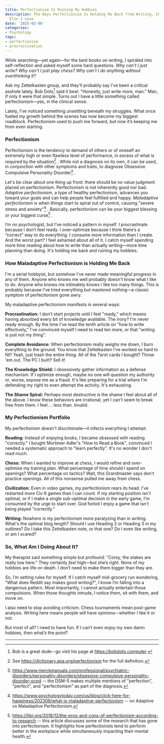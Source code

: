 ```yaml
---
title: Perfectionism Is Ruining My Hobbies
description: The Ways Perfectionism Is Holding Me Back from Writing, Chess, and Everything
  Else I Love
date: '2025-03-06'
categories:
- Psychology
tags:
- perfectionism
- procrastination
---
```


While searching—yet again—for the best books on writing, I spiraled into self-reflection and asked myself some hard questions. *Why can't I just write? Why can't I just play chess?  Why can't I do anything without overthinking it?*

Ask my Zettelkasten group, and they'll probably say I've been a critical asshole lately. Bob Doto[^1] said it best: "Honestly, just write more, man." Man, if only it were that simple. Turns out I have a little something called perfectionism—yes, in the clinical sense.

Lately, I've noticed something unsettling beneath my struggles. What once fueled my growth behind the scenes has now become my biggest roadblock. Perfectionism used to push me forward, but now it’s keeping me from even starting.
### Perfectionism

Perfectionism is the tendency to demand of others or of oneself an extremely high or even flawless level of performance, in excess of what is required by the situation[^2] . While not a diagnosis on its own, it can be used, in conjunction with other symptoms and traits, to diagnose Obsessive Compulsive Personality Disorder[^3] .

Let's be clear about one thing up front: there should be no value judgment placed on perfectionism. Perfectionism is not inherently good nor bad. *Adaptive perfectionism*, a type of healthy perfectionism, advances you toward your goals and can help people feel fulfilled and happy. *Maladaptive perfectionism* is when things start to spiral out of control, causing "severe stress and anxiety"[^4] . Basically, perfectionism can be your biggest blessing or your biggest curse[^5] .

I’m no psychologist, but I’ve noticed a pattern in myself. I procrastinate because I don’t feel ready. I over-optimize because I think there’s a “correct” way to do everything. I consume more information than I create. And the worst part? I feel ashamed about all of it. I catch myself spending more time reading about how to write than actually writing—more time planning than doing. It's holding me back and ruining my hobbies.

### How Maladaptive Perfectionism is Holding Me Back

I'm a serial hobbyist, but somehow I've never made meaningful progress in any of them. Anyone who knows me well probably doesn't know what I like to do. Anyone who knows me intimately knows I like too many things. This is probably because I've tried everything but mastered nothing—a classic symptom of perfectionism gone awry.

My maladaptive perfectionism manifests in several ways:

**Procrastination:** I don't start projects until I feel "ready," which means having absorbed every bit of knowledge available. The irony? I'm never ready enough. By the time I've read the tenth article on "how to write effectively," I've convinced myself I need to read ten more, or that "writing is just not my thing".

**Complete Avoidance:** When perfectionism really weighs me down, I burn everything to the ground. You know that Zettelkasten I've worked so hard to fill? Yeah, just trash the entire thing. All of the Tarot cards I bought? Throw 'em out. The PC I built? Sell it!

**The Knowledge Shield:** I obsessively gather information as a defense mechanism. If I optimize enough, maybe no one will question my authority or, worse, expose me as a fraud. It's like preparing for a trial where I'm defending my right to even attempt the activity. It's exhausting.

**The Shame Spiral:** Perhaps most destructive is the shame I feel about all of the above. I know these behaviors are irrational, yet I can't seem to break free from them. I feel.... less than. Invalid.

### My Perfectionism Portfolio

My perfectionism doesn't discriminate—it infects everything I attempt:

**Reading:** Instead of enjoying books, I became obsessed with reading "correctly." I bought Mortimer Adler's "How to Read a Book", convinced I needed a systematic approach to "learn perfectly". It's no wonder I don't read much.

**Chess:** When I wanted to improve at chess, I would refine and over-optimize my training plan. What percentage of time should I spend on openings? What percentage on tactics? Wait, this Grandmaster says don't practice openings. All of this nonsense pulled me away from chess.

**Civilization:** Even in video games, my perfectionism rears its head. I've restarted more Civ 6 games than I can count. If my starting position isn't optimal, or if I make a single sub-optimal decision in the early game, I'm consumed by the urge to start over. God forbid I enjoy a game that isn't being played "correctly."

**Writing:** Nowhere is my perfectionism more paralyzing than in writing. What's the optimal blog length? Should I use Heading 2 or Heading 3 in my outlines? Do I take this Zettelkasten note, or that one? Do I even like writing, or am I scared?

### So, What Am I Doing About It?
My therapist said something simple but profound: "Corey, the stakes are really low here." They certainly *feel* high—but she’s right. None of my hobbies are life-or-death. I don’t need to make them bigger than they are.

So, I’m setting rules for myself. If I catch myself mid-grocery run wondering, "What does Reddit say makes good writing?", I know I’m falling into a dangerous pattern. Most importantly, I cannot actually entertain those compulsions. When those thoughts intrude, I notice them, sit with them, and move on.

I also need to stop avoiding criticism. Chess tournaments mean post-game analysis. Writing here means people will have opinions--whether I like it or not.

But most of all? I need to have fun. If I can’t even enjoy my own damn hobbies, then what’s the point?

---
[^1]:  Bob is a great dude--go visit his page at https://bobdoto.computer.
[^2]:  See https://dictionary.apa.org/perfectionism for the full definition.
[^3]:  https://www.merckmanuals.com/professional/psychiatric-disorders/personality-disorders/obsessive-compulsive-personality-disorder-ocpd -- the DSM-5 makes multiple mentions of "perfection", "perfect", and "perfectionism" as part of the diagnosis.
[^4]:  https://www.psychologytoday.com/us/blog/click-here-for-happiness/202309/what-is-maladaptive-perfectionism -- on Adaptive vs Maladaptive Perfectionism.
[^5]:  https://hbr.org/2018/12/the-pros-and-cons-of-perfectionism-according-to-research -- this article discusses some of the research that has gone into perfectionism. It highlights how perfectionists tend to perform better in the workplace while simultaneously impacting their mental health.
